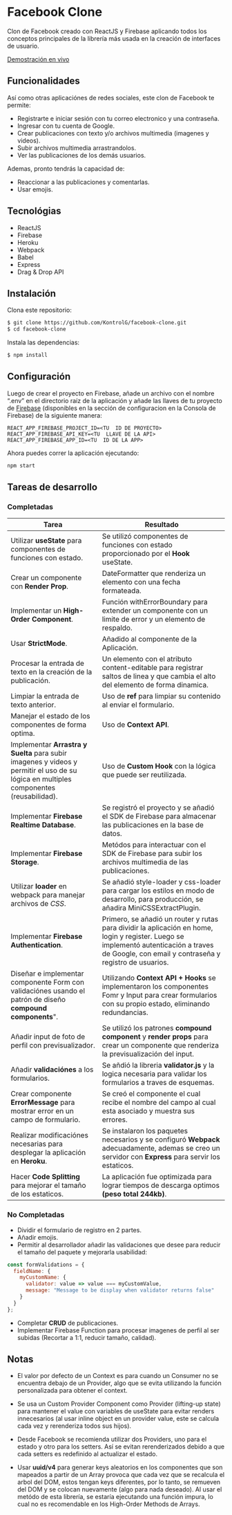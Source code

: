# Facebook Clone

Clon de Facebook creado con ReactJS y Firebase aplicando todos los conceptos principales de la librería más usada en la creación de interfaces de usuario.

[Demostración en vivo
](https://facebook-clone-reactjs.herokuapp.com/)

## Funcionalidades

Así como otras aplicaciónes de redes sociales, este clon de Facebook te permite:

- Registrarte e iniciar sesión con tu correo electronico y una contraseña.
- Ingresar con tu cuenta de Google.
- Crear publicaciones con texto y/o archivos multimedia (imagenes y videos).
- Subir archivos multimedia arrastrandolos.
- Ver las publicaciones de los demás usuarios.

Ademas, pronto tendrás la capacidad de:

- Reaccionar a las publicaciones y comentarlas.
- Usar emojis.

## Tecnológias

- ReactJS
- Firebase
- Heroku
- Webpack
- Babel
- Express
- Drag & Drop API

## Instalación

Clona este repositorio:

```bash
$ git clone https://github.com/KontrolG/facebook-clone.git
$ cd facebook-clone
```

Instala las dependencias:

```bash
$ npm install
```

## Configuración

Luego de crear el proyecto en Firebase, añade un archivo con el nombre “.env” en el directorio raíz de la aplicación y añade las llaves de tu proyecto de [Firebase](https://firebase.google.com) (disponibles en la sección de configuracion en la Consola de Firebase) de la siguiente manera:

```env
REACT_APP_FIREBASE_PROJECT_ID=<TU  ID DE PROYECTO>
REACT_APP_FIREBASE_API_KEY=<TU  LLAVE DE LA API>
REACT_APP_FIREBASE_APP_ID=<TU  ID DE LA APP>
```

Ahora puedes correr la aplicación ejecutando:

```bash
npm start
```

## Tareas de desarrollo

### Completadas

| Tarea                                                                                                                                  | Resultado                                                                                                                                                                                       |
| -------------------------------------------------------------------------------------------------------------------------------------- | ----------------------------------------------------------------------------------------------------------------------------------------------------------------------------------------------- |
| Utilizar **useState** para componentes de funciones con estado.                                                                        | Se utilizó componentes de funciones con estado proporcionado por el **Hook** useState.                                                                                                          |
| Crear un componente con **Render Prop**.                                                                                               | DateFormatter que renderiza un elemento con una fecha formateada.                                                                                                                               |
| Implementar un **High-Order Component**.                                                                                               | Función withErrorBoundary para extender un componente con un limite de error y un elemento de respaldo.                                                                                         |
| Usar **StrictMode**.                                                                                                                   | Añadido al componente de la Aplicación.                                                                                                                                                         |
| Procesar la entrada de texto en la creación de la publicación.                                                                         | Un elemento con el atributo content-editable para registrar saltos de linea y que cambia el alto del elemento de forma dinamica.                                                                |
| Limpiar la entrada de texto anterior.                                                                                                  | Uso de **ref** para limpiar su contenido al enviar el formulario.                                                                                                                               |
| Manejar el estado de los componentes de forma optima.                                                                                  | Uso de **Context API**.                                                                                                                                                                         |
| Implementar **Arrastra y Suelta** para subir imagenes y videos y permitir el uso de su lógica en multiples componentes (reusabilidad). | Uso de **Custom Hook** con la lógica que puede ser reutilizada.                                                                                                                                 |
| Implementar **Firebase Realtime Database**.                                                                                            | Se registró el proyecto y se añadió el SDK de Firebase para almacenar las publicaciones en la base de datos.                                                                                    |
| Implementar **Firebase Storage**.                                                                                                      | Metódos para interactuar con el SDK de Firebase para subir los archivos multimedia de las publicaciones.                                                                                        |
| Utilizar **loader** en webpack para manejar archivos de _CSS_.                                                                         | Se añadió style-loader y css-loader para cargar los estilos en modo de desarrollo, para producción, se añadira MiniCSSExtractPlugin.                                                            |
| Implementar **Firebase Authentication**.                                                                                               | Primero, se añadió un router y rutas para dividir la aplicación en home, login y register. Luego se implementó autenticación a traves de Google, con email y contraseña y registro de usuarios. |
| Diseñar e implementar componente Form con validaciónes usando el patrón de diseño **compound components**".                            | Utilizando **Context API + Hooks** se implementaron los componentes Fomr y Input para crear formularios con su propio estado, eliminando redundancias.                                          |
| Añadir input de foto de perfil con previsualizador.                                                                                    | Se utilizó los patrones **compound component** y **render props** para crear un componente que renderiza la previsualización del input.                                                         |
| Añadir **validaciónes** a los formularios.                                                                                             | Se añdió la libreria **validator.js** y la logica necesaria para validar los formularios a traves de esquemas.                                                                                  |
| Crear componente **ErrorMessage** para mostrar error en un campo de formulario.                                                        | Se creó el componente el cual recibe el nombre del campo al cual esta asociado y muestra sus errores.                                                                                           |
| Realizar modificaciónes necesarias para desplegar la aplicación en **Heroku**.                                                         | Se instalaron los paquetes necesarios y se configuró **Webpack** adecuadamente, ademas se creo un servidor con **Express** para servir los estaticos.                                           |
| Hacer **Code Splitting** para mejorar el tamaño de los estaticos.                                                                      | La aplicación fue optimizada para lograr tiempos de descarga optimos **(peso total 244kb)**.                                                                                                    |

### No Completadas

- Dividir el formulario de registro en 2 partes.
- Añadir emojis.
- Permitir al desarrollador añadir las validaciones que desee para reducir el tamaño del paquete y mejorarla usabilidad:

```js
const formValidations = {
  fieldName: {
    myCustomName: {
      validator: value => value === myCustomValue,
      message: "Message to be display when validator returns false"
    }
  }
};
```

- Completar **CRUD** de publicaciones.
- Implementar Firebase Function para procesar imagenes de perfil al ser subidas (Recortar a 1:1, reducir tamaño, calidad).

## Notas

- El valor por defecto de un Context es para cuando un Consumer no se encuentra debajo de un Provider, algo que se evita utilizando la función personalizada para obtener el context.

- Se usa un Custom Provider Component como Provider (lifting-up state) para mantener el value con variables de useState para evitar renders innecesarios (al usar inline object en un provider value, este se calcula cada vez y rerenderiza todos sus hijos).

- Desde Facebook se recomienda utilizar dos Providers, uno para el estado y otro para los setters. Así se evitan rerenderizados debido a que cada setters es redefinido al actualizar el estado.

- Usar **uuid/v4** para generar keys aleatorios en los componentes que son mapeados a partir de un Array provoca que cada vez que se recalcula el arbol del DOM, estos tengan keys diferentes, por lo tanto, se remueven del DOM y se colocan nuevamente (algo para nada deseado). Al usar el metódo de esta librería, se estaría ejecutando una función impura, lo cual no es recomendable en los High-Order Methods de Arrays.
